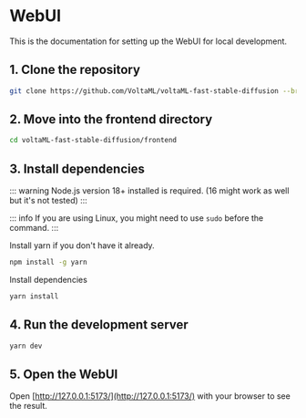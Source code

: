 # WebUI

This is the documentation for setting up the WebUI for local development.

## 1. Clone the repository

```bash
git clone https://github.com/VoltaML/voltaML-fast-stable-diffusion --branch experimental
```

## 2. Move into the frontend directory

```bash
cd voltaML-fast-stable-diffusion/frontend
```

## 3. Install dependencies

::: warning
Node.js version 18+ installed is required. (16 might work as well but it's not tested)
:::

::: info
If you are using Linux, you might need to use `sudo` before the command.
:::

Install yarn if you don't have it already.

```bash
npm install -g yarn
```

Install dependencies

```bash
yarn install
```

## 4. Run the development server

```bash
yarn dev
```

## 5. Open the WebUI

Open [http://127.0.0.1:5173/](http://127.0.0.1:5173/) with your browser to see the result.
